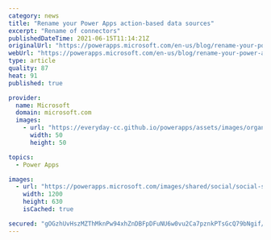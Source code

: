 ```yaml
---
category: news
title: "Rename your Power Apps action-based data sources"
excerpt: "Rename of connectors"
publishedDateTime: 2021-06-15T11:14:21Z
originalUrl: "https://powerapps.microsoft.com/en-us/blog/rename-your-power-apps-action-based-data-sources/"
webUrl: "https://powerapps.microsoft.com/en-us/blog/rename-your-power-apps-action-based-data-sources/"
type: article
quality: 87
heat: 91
published: true

provider:
  name: Microsoft
  domain: microsoft.com
  images:
    - url: "https://everyday-cc.github.io/powerapps/assets/images/organizations/microsoft.com-50x50.jpg"
      width: 50
      height: 50

topics:
  - Power Apps

images:
  - url: "https://powerapps.microsoft.com/images/shared/social/social-share-post-ignite.png"
    width: 1200
    height: 630
    isCached: true

secured: "gOGzhUvHszMZThMknPw94xhZnDBFpDFuNU6w0vu2Ca7pznkPTsGcQ79bNgif/OfLnmiiXqXcuCUAeqDqh+T+m9jQb0G8wQdeYzKCysWmy4hFT3+cpp7Xd9AOQ86rFEbKfDA4xCyytZOj2USN32gaHxm0dDZtJaKjwuayuYunBAZDI94CC7NElDOXnKCO1rVLGa7wSRta3S0Rh4dH8Ft2uDjodCDcc6wiereA/WfRX3NgSrDLerV+uzLN0PM8yZOpmT57OLTpYnz2Qc4ZEzzeRFE86VyNb9l4hLAHMLov9L/x4kX74BcT1Vy5mKrmY0L7T7KGABmu90mMQ6xAskvEEYgigOw90+o2O5fLa69ybmY=;BexqAMkOKhMcvxouUxhUjw=="
---
```


